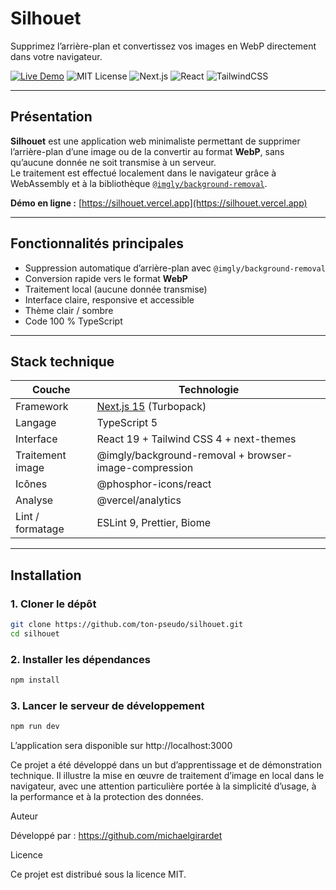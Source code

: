 # Silhouet

Supprimez l’arrière-plan et convertissez vos images en WebP directement dans votre navigateur.

[![Live Demo](https://img.shields.io/badge/Démo-en%20ligne-7C5CFF)](https://silhouet.vercel.app)
![MIT License](https://img.shields.io/badge/Licence-MIT-green)
![Next.js](https://img.shields.io/badge/Next.js-15-black?logo=next.js)
![React](https://img.shields.io/badge/React-19-61DAFB?logo=react)
![TailwindCSS](https://img.shields.io/badge/TailwindCSS-4.1-38B2AC?logo=tailwindcss)

---

## Présentation

**Silhouet** est une application web minimaliste permettant de supprimer l’arrière-plan d’une image ou de la convertir au format **WebP**, sans qu’aucune donnée ne soit transmise à un serveur.  
Le traitement est effectué localement dans le navigateur grâce à WebAssembly et à la bibliothèque [`@imgly/background-removal`](https://www.npmjs.com/package/@imgly/background-removal).

**Démo en ligne :** [https://silhouet.vercel.app](https://silhouet.vercel.app)

---

## Fonctionnalités principales

- Suppression automatique d’arrière-plan avec `@imgly/background-removal`
- Conversion rapide vers le format **WebP**
- Traitement local (aucune donnée transmise)
- Interface claire, responsive et accessible
- Thème clair / sombre
- Code 100 % TypeScript

---

## Stack technique

| Couche           | Technologie                                           |
| ---------------- | ----------------------------------------------------- |
| Framework        | [Next.js 15](https://nextjs.org/) (Turbopack)         |
| Langage          | TypeScript 5                                          |
| Interface        | React 19 + Tailwind CSS 4 + next-themes               |
| Traitement image | @imgly/background-removal + browser-image-compression |
| Icônes           | @phosphor-icons/react                                 |
| Analyse          | @vercel/analytics                                     |
| Lint / formatage | ESLint 9, Prettier, Biome                             |

---

## Installation

### 1. Cloner le dépôt

```bash
git clone https://github.com/ton-pseudo/silhouet.git
cd silhouet
```

### 2. Installer les dépendances

```bash
npm install
```

### 3. Lancer le serveur de développement

```bash
npm run dev
```

L’application sera disponible sur http://localhost:3000

Ce projet a été développé dans un but d’apprentissage et de démonstration technique.
Il illustre la mise en œuvre de traitement d’image en local dans le navigateur, avec une attention particulière portée à la simplicité d’usage, à la performance et à la protection des données.

Auteur

Développé par :
https://github.com/michaelgirardet

Licence

Ce projet est distribué sous la licence MIT.
